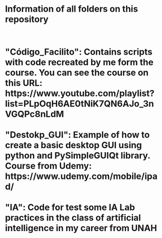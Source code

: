 <h1>
Information of all folders on this repository
<h1>

<br>
"Código_Facilito": Contains scripts with code recreated by me form the course. You can see the course on this URL: https://www.youtube.com/playlist?list=PLpOqH6AE0tNiK7QN6AJo_3nVGQPc8nLdM
<br>

<br>
"Destokp_GUI": Example of how to create a basic desktop GUI using python and PySimpleGUIQt library. Course from Udemy: https://www.udemy.com/mobile/ipad/
<br>

<br>
"IA": Code for test some IA Lab practices in the class of artificial intelligence in my career from UNAH
<br>